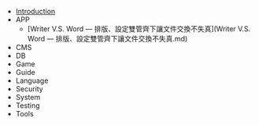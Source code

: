* [Introduction](README.md)
* APP
    * [Writer V.S. Word — 排版、設定雙管齊下讓文件交換不失真](Writer V.S. Word — 排版、設定雙管齊下讓文件交換不失真.md)
* CMS
* DB
* Game
* Guide
* Language
* Security
* System
* Testing
* Tools